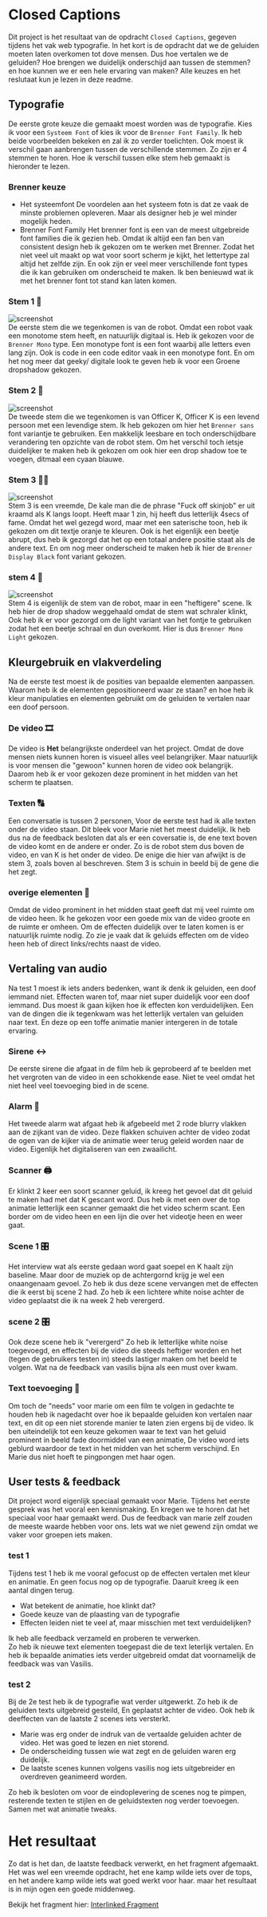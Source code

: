 # Closed Captions
Dit project is het resultaat van de opdracht `Closed Captions`, gegeven tijdens het vak web typografie. In het kort is de opdracht dat we de geluiden moeten laten overkomen tot dove mensen. Dus hoe vertalen we de geluiden? Hoe brengen we duidelijk onderschijd aan tussen de stemmen? en hoe kunnen we er een hele ervaring van maken? Alle keuzes en het reslutaat kun je lezen in deze readme.

## Typografie
De eerste grote keuze die gemaakt moest worden was de typografie. Kies ik voor een `Systeem Font` of kies ik voor de `Brenner Font Family`. Ik heb beide voorbeelden bekeken en zal ik zo verder toelichten. Ook moest ik verschil gaan aanbrengen tussen de verschillende stemmen. Zo zijn er 4 stemmen te horen. Hoe ik verschil tussen elke stem heb gemaakt is hieronder te lezen.

### Brenner keuze
- Het systeemfont
De voordelen aan het systeem fotn is dat ze vaak de minste problemen opleveren. Maar als designer heb je wel minder mogelijk heden. 
- Brenner Font Family
Het brenner font is een van de meest uitgebreide font families die ik gezien heb. Omdat ik altijd een fan ben van consistent design heb ik gekozen om te werken met Brenner. Zodat het niet veel uit maakt op wat voor soort scherm je kijkt, het lettertype zal altijd het zelfde zijn. En ook zijn er veel meer verschillende font types die ik kan gebruiken om onderscheid te maken. Ik ben benieuwd wat ik met het brenner font tot stand kan laten komen.

### Stem 1 :robot:
![screenshot](gangang)  
De eerste stem die we tegenkomen is van de robot. Omdat een robot vaak een monotome stem heeft, en natuurlijk digitaal is. Heb ik gekozen voor de `Brenner Mono` type. Een monotype font is een font waarbij alle letters even lang zijn. Ook is code in een code editor vaak in een monotype font. En om het nog meer dat geeky/ digitale look te geven heb ik voor een Groene dropshadow gekozen. 

### Stem 2 :man:
![screenshot](gangang)  
De tweede stem die we tegenkomen is van Officer K, Officer K is een levend persoon met een levendige stem. Ik heb gekozen om hier het `Brenner sans` font variantje te gebruiken. Een makkelijk leesbare en toch onderschijdbare verandering ten opzichte van de robot stem. Om het verschil toch ietsje duidelijker te maken heb ik gekozen om ook hier een drop shadow toe te voegen, ditmaal een cyaan blauwe.

### Stem 3 :bald_man:
![screenshot](gangang)  
Stem 3 is een vreemde, De kale man die de phrase "Fuck off skinjob" er uit kraamd als K langs loopt. Heeft maar 1 zin, hij heeft dus letterlijk 4secs of fame. Omdat het wel gezegd word, maar met een saterische toon, heb ik gekozen om dit textje oranje te kleuren. Ook is het eigenlijk een beetje abrupt, dus heb ik gezorgd dat het op een totaal andere positie staat als de andere text. En om nog meer onderscheid te maken heb ik hier de `Brenner Display Black` font variant gekozen.

### stem 4 :robot:
![screenshot](gangang)  
Stem 4 is eigenlijk de stem van de robot, maar in een "heftigere" scene. Ik heb hier de drop shadow weggehaald omdat de stem wat schraler klinkt, Ook heb ik er voor gezorgd om de light variant van het fontje te gebruiken zodat het een beetje schraal en dun overkomt. Hier is dus `Brenner Mono Light` gekozen.

## Kleurgebruik en vlakverdeling
Na de eerste test moest ik de posities van bepaalde elementen aanpassen. Waarom heb ik de elementen gepositioneerd waar ze staan? en hoe heb ik kleur manipulaties en elementen gebruikt om de geluiden te vertalen naar een doof persoon.

### De video :film_strip:
De video is **Het** belangrijkste onderdeel van het project. Omdat de dove mensen niets kunnen horen is visueel alles veel belangrijker. Maar natuurlijk is voor mensen die "gewoon" kunnen horen de video ook belangrijk. Daarom heb ik er voor gekozen deze prominent in het midden van het scherm te plaatsen. 

### Texten :capital_abcd:
Een conversatie is tussen 2 personen, Voor de eerste test had ik alle texten onder de video staan. Dit bleek voor Marie niet het meest duidelijk. Ik heb dus na de feedback besloten dat als er een coversatie is, de ene text boven de video komt en de andere er onder. Zo is de robot stem dus boven de video, en van K is het onder de video. De enige die hier van afwijkt is de stem 3, zoals boven al beschreven. Stem 3 is schuin in beeld bij de gene die het zegt.

### overige elementen :large_orange_diamond:
Omdat de video prominent in het midden staat geeft dat mij veel ruimte om de video heen. Ik he gekozen voor een goede mix van de video groote en de ruimte er omheen. Om de effecten duidelijk over te laten komen is er natuurlijk ruimte nodig. Zo zie je vaak dat ik geluids effecten om de video heen heb of direct links/rechts naast de video.

## Vertaling van audio
Na test 1 moest ik iets anders bedenken, want ik denk ik geluiden, een doof iemmand niet. Effecten waren tof, maar niet super duidelijk voor een doof iemmand. Dus moest ik gaan kijken hoe ik effecten kon verduidelijken. Een van de dingen die ik tegenkwam was het letterlijk vertalen van geluiden naar text. En deze op een toffe animatie manier intergeren in de totale ervaring.

### Sirene :left_right_arrow:
De eerste sirene die afgaat in de film heb ik geprobeerd af te beelden met het vergroten van de video in een schokkende ease. Niet te veel omdat het niet heel veel toevoeging bied in de scene.

### Alarm :rotating_light:
Het tweede alarm wat afgaat heb ik afgebeeld met 2 rode blurry vlakken aan de zijkant van de video. Deze flakken schuiven achter de video zodat de ogen van de kijker via de animatie weer terug geleid worden naar de video. Eigenlijk het digitaliseren van een zwaailicht.

### Scanner :printer:
Er klinkt 2 keer een soort scanner geluid, ik kreeg het gevoel dat dit geluid te maken had met dat K gescant word. Dus heb ik met een over de top animatie letterlijk een scanner gemaakt die het video scherm scant. Een border om de video heen en een lijn die over het videotje heen en weer gaat.

### Scene 1 :control_knobs:
Het interview wat als eerste gedaan word gaat soepel en K haalt zijn baseline. Maar door de muziek op de achtergornd krijg je wel een onaangenaam gevoel. Zo heb ik dus deze scene vervangen met de effecten die ik eerst bij scene 2 had. Zo heb ik een lichtere white noise achter de video geplaatst die ik na week 2 heb verergerd.

### scene 2 :control_knobs:
Ook deze scene heb ik "verergerd" Zo heb ik letterlijke white noise toegevoegd, en effecten bij de video die steeds heftiger worden en het (tegen de gebruikers testen in) steeds lastiger maken om het beeld te volgen. Wat na de feedback van vasilis bijna als een must over kwam.

### Text toevoeging :fax:
Om toch de "needs" voor marie om een film te volgen in gedachte te houden heb ik nagedacht over hoe ik bepaalde geluiden kon vertalen naar text, en dit op een niet storende manier te laten zien ergens bij de video. Ik ben uiteindelijk tot een keuze gekomen waar te text van het geluid prominent in beeld fade doormiddel van een animatie, De video word iets geblurd waardoor de text in het midden van het scherm verschijnd. En Marie dus niet hoeft te pingpongen met haar ogen.

## User tests & feedback
Dit project word eigenlijk speciaal gemaakt voor Marie. Tijdens het eerste gesprek was het vooral een kennismaking. En kregen we te horen dat het speciaal voor haar gemaakt werd. Dus de feedback van marie zelf zouden de meeste waarde hebben voor ons. Iets wat we niet gewend zijn omdat we vaker voor groepen iets maken.

### test 1
Tijdens test 1 heb ik me vooral gefocust op de effecten vertalen met kleur en animatie. En geen focus nog op de typografie. Daaruit kreeg ik een aantal dingen terug.
- Wat betekent de animatie, hoe klinkt dat?
- Goede keuze van de plaasting van de typografie
- Effecten leiden niet te veel af, maar misschien met text verduidelijken?
  
Ik heb alle feedback verzameld en proberen te verwerken.  
Zo heb ik nieuwe text elementen toegepast die de text leterlijk vertalen. En heb ik bepaalde animaties iets verder uitgebreid omdat dat voornamelijk de feedback was van Vasilis.

### test 2
Bij de 2e test heb ik de typografie wat verder uitgewerkt. Zo heb ik de geluiden texts uitgebreid gesteild, En geplaatst achter de video. Ook heb ik deeffecten van de laatste 2 scenes iets versterkt.

- Marie was erg onder de indruk van de vertaalde geluiden achter de video. Het was goed te lezen en niet storend.
- De onderscheiding tussen wie wat zegt en de geluiden waren erg duidelijk.
- De laatste scenes kunnen volgens vasilis nog iets uitgebreider en overdreven geanimeerd worden.

Zo heb ik besloten om voor de eindoplevering de scenes nog te pimpen, resterende texten te stijlen en de geluidstexten nog verder toevoegen. Samen met wat animatie tweaks.

# Het resultaat
Zo dat is het dan, de laatste feedback verwerkt, en het fragment afgemaakt. Het was wel een vreemde opdracht, het ene kamp wilde iets over de tops, en het andere kamp wilde iets wat goed werkt voor haar. maar het resultaat is in mijn ogen een goede middenweg.
  
Bekijk het fragment hier: [Interlinked Fragment]()
